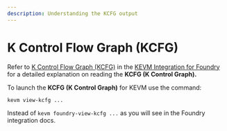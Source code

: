 ```yaml
---
description: Understanding the KCFG output
---
```


# K Control Flow Graph (KCFG)

Refer to [K Control Flow Graph (KCFG)](http://localhost:5000/s/T2KVb4tqbNdAsPxsEyPQ/kevm-foundry-integration-example/k-control-flow-graph-kcfg "mention") in the [KEVM Integration for Foundry](http://localhost:5000/o/MwuC1PgHx91Qm96rVCnq/s/T2KVb4tqbNdAsPxsEyPQ/ "mention") for a detailed explanation on reading the **KCFG (K Control Graph).**

To launch the **KCFG (K Control Graph)** for KEVM use the command:&#x20;

```
kevm view-kcfg ...
```

Instead of `kevm foundry-view-kcfg ...` as you will see in the Foundry integration docs.
